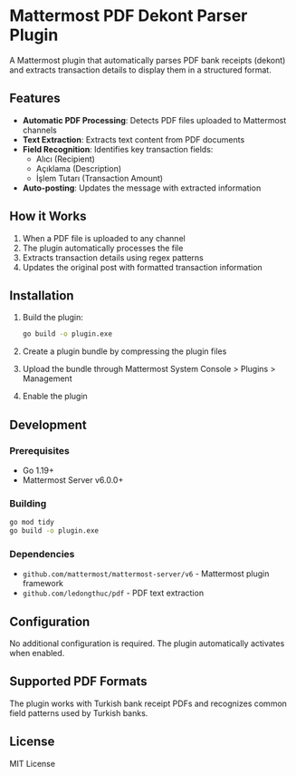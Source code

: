 # Mattermost PDF Dekont Parser Plugin

A Mattermost plugin that automatically parses PDF bank receipts (dekont) and extracts transaction details to display them in a structured format.

## Features

- **Automatic PDF Processing**: Detects PDF files uploaded to Mattermost channels
- **Text Extraction**: Extracts text content from PDF documents
- **Field Recognition**: Identifies key transaction fields:
  - Alıcı (Recipient)
  - Açıklama (Description)
  - İşlem Tutarı (Transaction Amount)
- **Auto-posting**: Updates the message with extracted information

## How it Works

1. When a PDF file is uploaded to any channel
2. The plugin automatically processes the file
3. Extracts transaction details using regex patterns
4. Updates the original post with formatted transaction information

## Installation

1. Build the plugin:
   ```bash
   go build -o plugin.exe
   ```

2. Create a plugin bundle by compressing the plugin files
3. Upload the bundle through Mattermost System Console > Plugins > Management
4. Enable the plugin

## Development

### Prerequisites
- Go 1.19+
- Mattermost Server v6.0.0+

### Building
```bash
go mod tidy
go build -o plugin.exe
```

### Dependencies
- `github.com/mattermost/mattermost-server/v6` - Mattermost plugin framework
- `github.com/ledongthuc/pdf` - PDF text extraction

## Configuration

No additional configuration is required. The plugin automatically activates when enabled.

## Supported PDF Formats

The plugin works with Turkish bank receipt PDFs and recognizes common field patterns used by Turkish banks.

## License

MIT License
